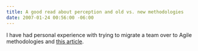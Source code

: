```yaml
---
title: A good read about perception and old vs. new methodologies
date: 2007-01-24 00:56:00 -06:00
---
```


I have had personal experience with trying to migrate a team over to Agile methodologies and [this article](http://blog.objectmentor.com/articles/2007/01/23/good-things-come-eventually).
